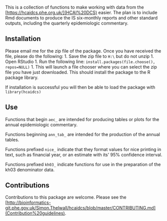 <!-- README.md is generated from README.Rmd. Please edit that file -->
This is a collection of functions to make working with data from the [https://hcaidcs.phe.org.uk/](HCAI%20DCS) easier. The plan is to include Rmd documents to produce the IS six-monthly reports and other standard outputs, including the quarterly epidemiologic commentary.

Installation
------------

Please email me for the zip file of the package. Once you have received the file, please do the following: 1. Save the zip file to `H:\` but do not unzip 1. Open RStudio 1. Run the following line: `install.packages(file.choose(), repos=NULL)` 1. This will launch a file chooser where you can select the zip file you have just downloaded. This should install the package to the R package library.

If installation is successful you will then be able to load the package with `library(hcaidcs)`

Use
---

Functions that begin `aec_` are intended for producing tables or plots for the annual epidemiologic commentary.

Functions beginning `ann_tab_` are intended for the production of the annual tables.

Functions prefixed `nice_` indicate that they format values for nice printing in text, such as financial year, or an estimate with its' 95% confidence interval.

Functions prefixed `kh03_` indicate functions for use in the preparation of the kh03 denominator data.

Contributions
-------------

Contributions to this package are welcome. Please see the [http://bioinformatics-git.phe.gov.uk/Simon.Thelwall/hcaidcs/blob/master/CONTRIBUTING.md](Contribution%20guidelines).
